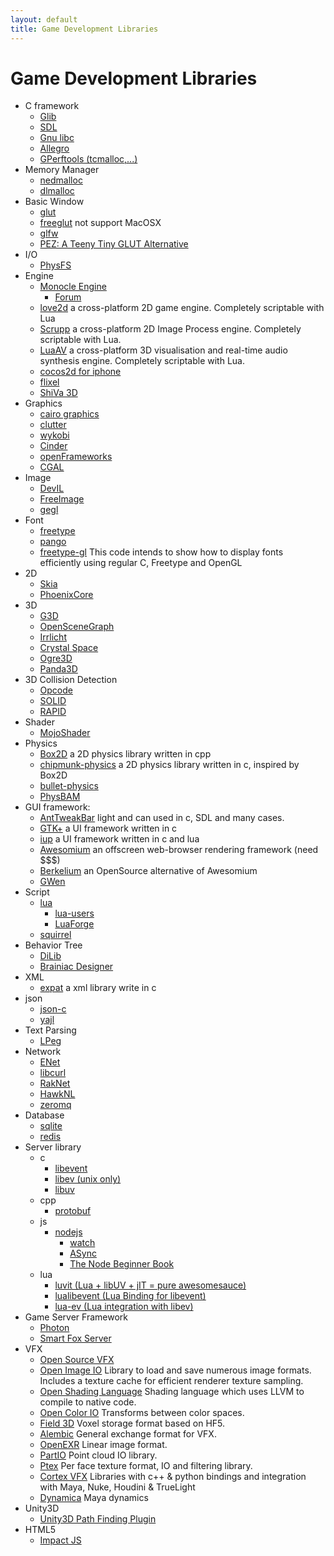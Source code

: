 ```yaml
---
layout: default
title: Game Development Libraries
---
```


# Game Development Libraries

  * C framework
    * [Glib](http://www.gtk.org/)
    * [SDL](http://www.libsdl.org/)
    * [Gnu libc](http://www.gnu.org/software/libc/)
    * [Allegro](http://alleg.sourceforge.net/)
    * [GPerftools (tcmalloc,...)](http://code.google.com/p/gperftools/)
  * Memory Manager
    * [nedmalloc](http://www.nedprod.com/programs/portable/nedmalloc/)
    * [dlmalloc](http://g.oswego.edu/dl/html/malloc.html)
  * Basic Window
    * [glut](http://www.opengl.org/resources/libraries/glut/)
    * [freeglut](http://freeglut.sourceforge.net/) not support MacOSX
    * [glfw](http://www.glfw.org/glfw)
    * [PEZ: A Teeny Tiny GLUT Alternative](http://prideout.net/blog/?p=36)
  * I/O
    * [PhysFS](http://icculus.org/physfs/)
  * Engine
    * [Monocle Engine](http://monoclepowered.org/home)
      * [Forum](http://bitcollective.ca/forums/index.php?board=9.0)
    * [love2d](http://love2d.org/) a cross-platform 2D game engine. Completely scriptable with Lua
    * [Scrupp](http://scrupp.sourceforge.net/) a cross-platform 2D Image Process engine. Completely scriptable with Lua.
    * [LuaAV](http://lua-av.mat.ucsb.edu/blog/) a cross-platform 3D visualisation and real-time audio synthesis engine. Completely scriptable with Lua. 
    * [cocos2d for iphone](http://www.cocos2d-iphone.org/)
    * [flixel](http://flixel.org/)
    * [ShiVa 3D](http://www.stonetrip.com/)
  * Graphics
    * [cairo graphics](http://cairographics.org/)
    * [clutter](http://www.clutter-project.org/)
    * [wykobi](http://www.wykobi.com/index.html)
    * [Cinder](http://libcinder.org)
    * [openFrameworks](http://www.openframeworks.cc/)
    * [CGAL](http://www.cgal.org/)
  * Image
    * [DevIL](http://openil.sourceforge.net/)
    * [FreeImage](http://freeimage.sourceforge.net/)
    * [gegl](http://www.gegl.org/)
  * Font
    * [freetype](http://www.freetype.org/)
    * [pango](http://www.pango.org/)
    * [freetype-gl](http://code.google.com/p/freetype-gl/) This code intends to show how to display fonts efficiently using regular C, Freetype and OpenGL
  * 2D
    * [Skia](http://code.google.com/p/skia/)
    * [PhoenixCore](http://code.google.com/p/phoenixgl/)
  * 3D
    * [G3D](http://g3d.sourceforge.net/)
    * [OpenSceneGraph](http://www.openscenegraph.org/)
    * [Irrlicht](http://irrlicht.sourceforge.net/)
    * [Crystal Space](http://www.crystalspace3d.org/)
    * [Ogre3D](http://www.ogre3d.org/)
    * [Panda3D](http://www.panda3d.org/)
  * 3D Collision Detection
    * [Opcode](http://www.codercorner.com/Opcode.htm)
    * [SOLID](http://www.win.tue.nl/~gino/solid/index.html)
    * [RAPID](http://gamma.cs.unc.edu/OBB/)
  * Shader
    * [MojoShader](http://icculus.org/mojoshader/)
  * Physics
    * [Box2D](http://www.box2d.org/:) a 2D physics library written in cpp
    * [chipmunk-physics](http://code.google.com/p/chipmunk-physics/:) a 2D physics library written in c, inspired by Box2D
    * [bullet-physics](http://bulletphysics.org/)
    * [PhysBAM](http://physbam.stanford.edu/)
  * GUI framework:
    * [AntTweakBar](http://www.antisphere.com/Wiki/tools) light and can used in c, SDL and many cases.
    * [GTK+](http://www.gtk.org/:) a UI framework written in c
    * [iup](http://www.tecgraf.puc-rio.br/iup/:) a UI framework written in c and lua
    * [Awesomium](http://awesomium.com/) an offscreen web-browser rendering framework (need $$$)
    * [Berkelium](http://berkelium.org/) an OpenSource alternative of Awesomium
    * [GWen](http://code.google.com/p/gwen/)
  * Script
    * [lua](http://www.lua.org/)
      * [lua-users](http://lua-users.org/)
      * [LuaForge](http://luaforge.net/)
    * [squirrel](http://www.squirrel-lang.org/)
  * Behavior Tree
    * [DiLib](http://dilib.dimutu.com/)
    * [Brainiac Designer](http://brainiac.codeplex.com/)
  * XML
    * [expat](http://expat.sourceforge.net/:) a xml library write in c
  * json
    * [json-c](http://oss.metaparadigm.com/json-c/)
    * [yajl](http://lloyd.github.com/yajl/)
  * Text Parsing
    * [LPeg](http://www.inf.puc-rio.br/~roberto/lpeg/)
  * Network
    * [ENet](http://enet.bespin.org/)
    * [libcurl](http://curl.haxx.se/libcurl/)
    * [RakNet](http://www.jenkinssoftware.com/index.html)
    * [HawkNL](http://hawksoft.com/hawknl/)
    * [zeromq](http://www.zeromq.org/)
  * Database
    * [sqlite](http://www.sqlite.org/)
    * [redis](http://redis.io/)
  * Server library
    * c
      * [libevent](http://monkey.org/~provos/libevent/)
      * [libev (unix only)](http://software.schmorp.de/pkg/libev.html)
      * [libuv](https://github.com/joyent/libuv)
    * cpp
      * [protobuf](http://code.google.com/p/protobuf/)
    * js
      * [nodejs](http://nodejs.org/)
        * [watch](https://github.com/mikeal/watch)
        * [ASync](https://github.com/caolan/async)
        * [The Node Beginner Book](http://www.nodebeginner.org/)
    * lua
      * [luvit (Lua + libUV + jIT = pure awesomesauce)](https://github.com/luvit/luvit)
      * [lualibevent (Lua Binding for libevent)](https://github.com/javierguerragiraldez/lualibevent/)
      * [lua-ev (Lua integration with libev)](https://github.com/brimworks/lua-ev)
  * Game Server Framework
    * [Photon](http://www.exitgames.com/)
    * [Smart Fox Server](http://www.smartfoxserver.com/)
  * VFX
    * [Open Source VFX](http://opensourcevfx.org/)
    * [Open Image IO](https://sites.google.com/site/openimageio/home) Library to load and save numerous image formats. Includes a texture cache for efficient renderer texture sampling.
    * [Open Shading Language](http://code.google.com/p/openshadinglanguage/) Shading language which uses LLVM to compile to native code.
    * [Open Color IO](http://opencolorio.org/) Transforms between color spaces.
    * [Field 3D](https://sites.google.com/site/field3d/) Voxel storage format based on HF5.
    * [Alembic](http://code.google.com/p/alembic/) General exchange format for VFX.
    * [OpenEXR](http://www.openexr.com/) Linear image format.
    * [PartIO](http://www.disneyanimation.com/technology/partio.html) Point cloud IO library.
    * [Ptex](http://ptex.us/) Per face texture format, IO and filtering library.
    * [Cortex VFX](http://code.google.com/p/cortex-vfx/) Libraries with c++ & python bindings and integration with Maya, Nuke, Houdini & TrueLight
    * [Dynamica](http://www.bulletphysics.org/mediawiki-1.5.8/index.php/Maya_Dynamica_Plugin) Maya dynamics
  * Unity3D
    * [Unity3D Path Finding Plugin](http://www.arongranberg.com/)
  * HTML5
    * [Impact JS](http://impactjs.com/)
